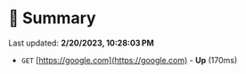 # 📖 Summary
Last updated: **2/20/2023, 10:28:03 PM**

- `GET` [https://google.com](https://google.com) - **Up** (170ms)

